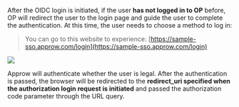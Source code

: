 <IntegrationDetailCard title="Redirect to Approw for Authentication">

After the OIDC login is initiated, if the user **has not logged in to OP** before, OP will redirect the user to the login page and guide the user to complete the authentication. At this time, the user needs to choose a method to log in:

> You can go to this website to experience: [https://sample-sso.approw.com/login](https://sample-sso.approw.com/login)

![](./example.png)

Approw will authenticate whether the user is legal. After the authentication is passed, the browser will be redirected to the **redirect_uri specified when the authorization login request is initiated** and passed the authorization code parameter through the URL query.

</IntegrationDetailCard>
